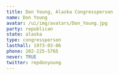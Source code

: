 ```yaml
---
title: Don Young, Alaska Congressperson
name: Don Young
avatar: /ui/img/avatars/Don_Young.jpg
party: republican
state: alaska
type: congressperson
lasthall: 1973-03-06
phone: 202-225-5765
never: TRUE
twitter: repdonyoung
---
```

